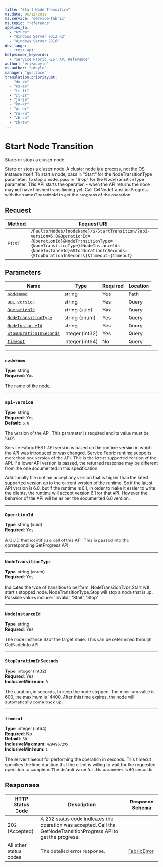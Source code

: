 ```yaml
---
title: "Start Node Transition"
ms.date: 06/12/2019
ms.service: "service-fabric"
ms.topic: "reference"
applies_to: 
  - "Azure"
  - "Windows Server 2012 R2"
  - "Windows Server 2016"
dev_langs: 
  - "rest-api"
helpviewer_keywords: 
  - "Service Fabric REST API Reference"
author: "erikadoyle"
ms.author: "edoyle"
manager: "gwallace"
translation.priority.mt: 
  - "de-de"
  - "es-es"
  - "fr-fr"
  - "it-it"
  - "ja-jp"
  - "ko-kr"
  - "pt-br"
  - "ru-ru"
  - "zh-cn"
  - "zh-tw"
---
```

# Start Node Transition
Starts or stops a cluster node.

Starts or stops a cluster node.  A cluster node is a process, not the OS instance itself.  To start a node, pass in "Start" for the NodeTransitionType parameter.
To stop a node, pass in "Stop" for the NodeTransitionType parameter.  This API starts the operation - when the API returns the node may not have finished transitioning yet.
Call GetNodeTransitionProgress with the same OperationId to get the progress of the operation.


## Request
| Method | Request URI |
| ------ | ----------- |
| POST | `/Faults/Nodes/{nodeName}/$/StartTransition/?api-version=6.0&OperationId={OperationId}&NodeTransitionType={NodeTransitionType}&NodeInstanceId={NodeInstanceId}&StopDurationInSeconds={StopDurationInSeconds}&timeout={timeout}` |


## Parameters
| Name | Type | Required | Location |
| --- | --- | --- | --- |
| [`nodeName`](#nodename) | string | Yes | Path |
| [`api-version`](#api-version) | string | Yes | Query |
| [`OperationId`](#operationid) | string (uuid) | Yes | Query |
| [`NodeTransitionType`](#nodetransitiontype) | string (enum) | Yes | Query |
| [`NodeInstanceId`](#nodeinstanceid) | string | Yes | Query |
| [`StopDurationInSeconds`](#stopdurationinseconds) | integer (int32) | Yes | Query |
| [`timeout`](#timeout) | integer (int64) | No | Query |

____
### `nodeName`
__Type__: string <br/>
__Required__: Yes<br/>
<br/>
The name of the node.

____
### `api-version`
__Type__: string <br/>
__Required__: Yes<br/>
__Default__: `6.0` <br/>
<br/>
The version of the API. This parameter is required and its value must be '6.0'.

Service Fabric REST API version is based on the runtime version in which the API was introduced or was changed. Service Fabric runtime supports more than one version of the API. This is the latest supported version of the API. If a lower API version is passed, the returned response may be different from the one documented in this specification.

Additionally the runtime accept any version that is higher than the latest supported version up to the current version of the runtime. So if the latest API version is 6.0, but if the runtime is 6.1, in order to make it easier to write the clients, the runtime will accept version 6.1 for that API. However the behavior of the API will be as per the documented 6.0 version.


____
### `OperationId`
__Type__: string (uuid) <br/>
__Required__: Yes<br/>
<br/>
A GUID that identifies a call of this API.  This is passed into the corresponding GetProgress API

____
### `NodeTransitionType`
__Type__: string (enum) <br/>
__Required__: Yes<br/>
<br/>
Indicates the type of transition to perform.  NodeTransitionType.Start will start a stopped node.  NodeTransitionType.Stop will stop a node that is up. Possible values include: 'Invalid', 'Start', 'Stop'

____
### `NodeInstanceId`
__Type__: string <br/>
__Required__: Yes<br/>
<br/>
The node instance ID of the target node.  This can be determined through GetNodeInfo API.

____
### `StopDurationInSeconds`
__Type__: integer (int32) <br/>
__Required__: Yes<br/>
__InclusiveMinimum__: `0` <br/>
<br/>
The duration, in seconds, to keep the node stopped.  The minimum value is 600, the maximum is 14400.  After this time expires, the node will automatically come back up.

____
### `timeout`
__Type__: integer (int64) <br/>
__Required__: No<br/>
__Default__: `60` <br/>
__InclusiveMaximum__: `4294967295` <br/>
__InclusiveMinimum__: `1` <br/>
<br/>
The server timeout for performing the operation in seconds. This timeout specifies the time duration that the client is willing to wait for the requested operation to complete. The default value for this parameter is 60 seconds.

## Responses

| HTTP Status Code | Description | Response Schema |
| --- | --- | --- |
| 202 (Accepted) | A 202 status code indicates the operation was accepted.  Call the GetNodeTransitionProgress API to get the progress.<br/> |  |
| All other status codes | The detailed error response.<br/> | [FabricError](sfclient-v65-model-fabricerror.md) |
